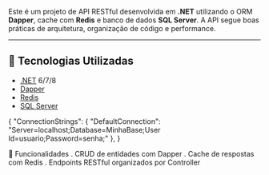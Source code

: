 Este é um projeto de API RESTful desenvolvida em **.NET** utilizando o ORM **Dapper**, cache com **Redis** e banco de dados **SQL Server**. A API segue boas práticas de arquitetura, organização de código e performance.

---

## 🚀 Tecnologias Utilizadas

- [.NET](https://dotnet.microsoft.com/) 6/7/8
- [Dapper](https://github.com/DapperLib/Dapper)
- [Redis](https://redis.io/)
- [SQL Server](https://www.microsoft.com/pt-br/sql-server/)

{
  "ConnectionStrings": {
    "DefaultConnection": "Server=localhost;Database=MinhaBase;User Id=usuario;Password=senha;"
  },
}


🧪 Funcionalidades
. CRUD de entidades com Dapper
. Cache de respostas com Redis
. Endpoints RESTful organizados por Controller
